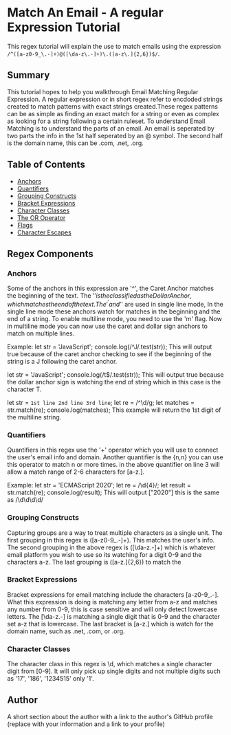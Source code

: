 # Match An Email - A regular Expression Tutorial

This regex tutorial will explain the use to match emails using the expression `/^([a-z0-9_\.-]+)@([\da-z\.-]+)\.([a-z\.]{2,6})$/`. 

## Summary

This tutorial hopes to help you walkthrough Email Matching Regular Expression. A regular expression or in short regex refer to encdoded strings created to match patterns with exact strings created.These regex patterns can be as simple as finding an exact match for a string or even as complex as looking for a string following a certain ruleset. To understand Email Matching is to understand the parts of an email. An email is seperated by two parts the info in the 1st half seperated by an @ symbol. The second half is the domain name, this can be .com, .net, .org. 

## Table of Contents

- [Anchors](#anchors)
- [Quantifiers](#quantifiers)
- [Grouping Constructs](#grouping-constructs)
- [Bracket Expressions](#bracket-expressions)
- [Character Classes](#character-classes)
- [The OR Operator](#the-or-operator)
- [Flags](#flags)
- [Character Escapes](#character-escapes)

## Regex Components

### Anchors

Some of the anchors in this expression are '^', the Caret Anchor matches the beginning of the text. The '$' is the classified as the Dollar Anchor, which matches the end of the text. The '^' and '$' are used in single line mode, In the single line mode these anchors watch for matches in the beginning and the end of a string. To enable multiline mode, you need to use the 'm' flag. Now in multiline mode you can now use the caret and dollar sign anchors to match on multiple lines.

Example:
let str = 'JavaScript';
console.log(/^J/.test(str));
This will output true because of the caret anchor checking to see if the beginning of the string is a J following the caret anchor.

let str = 'JavaScript';
console.log(/t$/.test(str));
This will output true because the dollar anchor sign is watching the end of string which in this case is the character T.

let str = `1st line
2nd line
3rd line`;
let re = /^\d/g;
let matches = str.match(re);
console.log(matches);
This example will return the 1st digit of the multiline string.
### Quantifiers
Quantifiers in this regex use the '+' operator which you will use to connect the user's email info and domain. Another quantifier is the {n,n} you can use this operator to match n or more times. in the above quantifier on line 3 will allow a match range of 2-6 characters for [a-z\.].

Example:
let str = 'ECMAScript 2020';
let re = /\d{4}/;
let result = str.match(re);
console.log(result);
This will output ["2020"] this is the same as /\d\d\d\d/
### Grouping Constructs
Capturing groups are a way to treat multiple characters as a single unit. The first grouping in this regex is ([a-z0-9_\.-]+). This matches the user's info. The second grouping in the above regex is ([\da-z\.-]+) which is whatever email platform you wish to use so its watching for a digit 0-9 and the characters a-z. The last grouping is ([a-z\.]{2,6}) to match the 
### Bracket Expressions
Bracket expressions for email matching include the characters [a-z0-9_\.-]. What this expression is doing is matching any letter from a-z and matches any number from 0-9, this is case sensitive and will only detect lowercase letters. The [\da-z\.-] is matching a single digit that is 0-9 and the character set a-z that is lowercase. The last bracket is [a-z\.] which is watch for the domain name, such as .net, .com, or .org.
### Character Classes
The character class in this regex is \d, which matches a single character digit from [0-9]. It will only pick up single digits and not multiple digits such as '17', '186', '1234515' only '1'.
## Author

A short section about the author with a link to the author's GitHub profile (replace with your information and a link to your profile)
